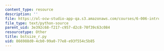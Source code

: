 ```yaml
---
content_type: resource
description: ''
file: https://ol-ocw-studio-app-qa.s3.amazonaws.com/courses/6-006-introduction-to-algorithms-fall-2011/866988d04cb099a077e8e93f554c5b85_bstsize_r.py
file_type: text/python-source
parent_uid: 3e392c68-f217-c957-d2c8-70f39c63c084
resourcetype: Other
title: bstsize_r.py
uid: 866988d0-4cb0-99a0-77e8-e93f554c5b85
---
```

